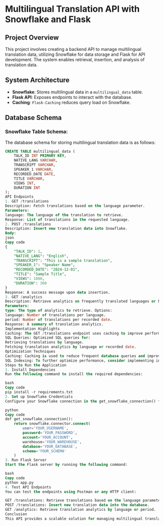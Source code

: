 # Multilingual Translation API with Snowflake and Flask

## Project Overview
This project involves creating a backend API to manage multilingual translation data, utilizing Snowflake for data storage and Flask for API development. The system enables retrieval, insertion, and analysis of translation data.

## System Architecture
- **Snowflake**: Stores multilingual data in a `multilingual_data` table.
- **Flask API**: Exposes endpoints to interact with the database.
- **Caching**: `Flask-Caching` reduces query load on Snowflake.

## Database Schema
### Snowflake Table Schema:
The database schema for storing multilingual translation data is as follows:
```sql
CREATE TABLE multilingual_data (
    TALK_ID INT PRIMARY KEY,
    NATIVE_LANG VARCHAR,
    TRANSCRIPT VARCHAR,
    SPEAKER_1 VARCHAR,
    RECORDED_DATE DATE,
    TITLE VARCHAR,
    VIEWS INT,
    DURATION INT
);
API Endpoints
1. GET /translations
Description: Fetch translations based on the language parameter.
Parameters:
language: The language of the translation to retrieve.
Response: List of translations in the requested language.
2. POST /translations
Description: Insert new translation data into Snowflake.
Body:
json
Copy code
{
    "TALK_ID": 1,
    "NATIVE_LANG": "English",
    "TRANSCRIPT": "This is a sample translation",
    "SPEAKER_1": "Speaker Name",
    "RECORDED_DATE": "2024-12-01",
    "TITLE": "Sample Title",
    "VIEWS": 1000,
    "DURATION": 300
}
Response: A success message upon data insertion.
3. GET /analytics
Description: Retrieve analytics on frequently translated languages or high-usage periods.
Parameters:
type: The type of analytics to retrieve. Options:
language: Number of translations per language.
period: Number of translations per recorded date.
Response: A summary of translation analytics.
Implementation Highlights
Caching: The GET /translations endpoint uses caching to improve performance and reduce redundant database access.
SQL Queries: Optimized SQL queries for:
Retrieving translations by language.
Fetching translation analytics by language or recorded date.
Optimization Techniques
Caching: Caching is used to reduce frequent database queries and improve response time. The GET /translations endpoint caches the response for 60 seconds.
SQL Indexing: To further optimize performance, consider implementing indexing on NATIVE_LANG and RECORDED_DATE for faster querying, especially for large datasets.
Steps to Run the Application
1. Install Dependencies
Run the following command to install the required dependencies:

bash
Copy code
pip install -r requirements.txt
2. Set up Snowflake Credentials
Configure your Snowflake connection in the get_snowflake_connection() function. Replace the placeholders with your actual Snowflake account details:

python
Copy code
def get_snowflake_connection():
    return snowflake.connector.connect(
        user='YOUR_USERNAME',
        password='YOUR_PASSWORD',
        account='YOUR_ACCOUNT',
        warehouse='YOUR_WAREHOUSE',
        database='YOUR_DATABASE',
        schema='YOUR_SCHEMA'
    )
3. Run Flask Server
Start the Flask server by running the following command:

bash
Copy code
python app.py
4. Test API Endpoints
You can test the endpoints using Postman or any HTTP client:

GET /translations: Retrieve translations based on the language parameter.
POST /translations: Insert new translation data into the database.
GET /analytics: Retrieve translation analytics by language or period.
Conclusion
This API provides a scalable solution for managing multilingual translation data. Caching and query optimizations ensure efficient handling of large datasets. With the ability to fetch translations, upload new data, and analyze usage, this system can be extended and integrated into various multilingual data-driven applications.
